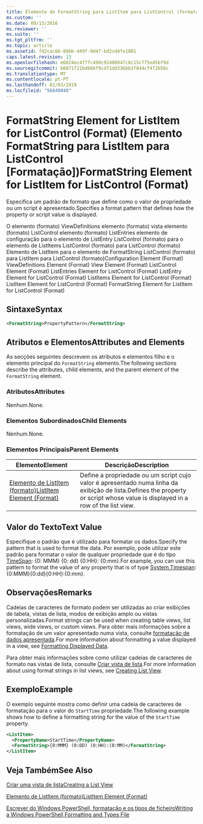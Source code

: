 ```yaml
---
title: Elemento de FormatString para ListItem para ListControl (formato) | Documentos da Microsoft
ms.custom: ''
ms.date: 09/13/2016
ms.reviewer: ''
ms.suite: ''
ms.tgt_pltfrm: ''
ms.topic: article
ms.assetid: fd2cac66-88bb-449f-9d47-bd2cd4fe1801
caps.latest.revision: 13
ms.openlocfilehash: e6024ec4f7fc490c92408047c8c15c775e45bf9d
ms.sourcegitcommit: b6871f21bd666f9cd71dd336bb3f844cf472b56c
ms.translationtype: MT
ms.contentlocale: pt-PT
ms.lasthandoff: 02/03/2019
ms.locfileid: "56849848"
---
```

# <a name="formatstring-element-for-listitem-for-listcontrol--format"></a><span data-ttu-id="e6435-102">FormatString Element for ListItem for ListControl (Format) (Elemento FormatString para ListItem para ListControl [Formatação])</span><span class="sxs-lookup"><span data-stu-id="e6435-102">FormatString Element for ListItem for ListControl  (Format)</span></span>

<span data-ttu-id="e6435-103">Especifica um padrão de formato que define como o valor de propriedade ou um script é apresentado.</span><span class="sxs-lookup"><span data-stu-id="e6435-103">Specifies a format pattern that defines how the property or script value is displayed.</span></span>

<span data-ttu-id="e6435-104">O elemento (formato) ViewDefinitions elemento (formato) vista elemento (formato) ListControl elemento (formato) ListEntries elemento de configuração para o elemento de ListEntry ListControl (formato) para o elemento de ListItems ListControl (formato) para ListControl (formato) Elemento de ListItem para o elemento de FormatString ListControl (formato) para ListItem para ListControl (formato)</span><span class="sxs-lookup"><span data-stu-id="e6435-104">Configuration Element (Format) ViewDefinitions Element (Format) View Element (Format) ListControl Element (Format) ListEntries Element for ListControl (Format) ListEntry Element for ListControl (Format) ListItems Element for ListControl (Format) ListItem Element for ListControl (Format) FormatString Element for ListItem for ListControl (Format)</span></span>

## <a name="syntax"></a><span data-ttu-id="e6435-105">Sintaxe</span><span class="sxs-lookup"><span data-stu-id="e6435-105">Syntax</span></span>

```xml
<FormatString>PropertyPattern</FormatString>
```

## <a name="attributes-and-elements"></a><span data-ttu-id="e6435-106">Atributos e Elementos</span><span class="sxs-lookup"><span data-stu-id="e6435-106">Attributes and Elements</span></span>

<span data-ttu-id="e6435-107">As secções seguintes descrevem os atributos e elementos filho e o elemento principal do `FormatString` elemento.</span><span class="sxs-lookup"><span data-stu-id="e6435-107">The following sections describe the attributes, child elements, and the parent element of the `FormatString` element.</span></span>

### <a name="attributes"></a><span data-ttu-id="e6435-108">Atributos</span><span class="sxs-lookup"><span data-stu-id="e6435-108">Attributes</span></span>

<span data-ttu-id="e6435-109">Nenhum.</span><span class="sxs-lookup"><span data-stu-id="e6435-109">None.</span></span>

### <a name="child-elements"></a><span data-ttu-id="e6435-110">Elementos Subordinados</span><span class="sxs-lookup"><span data-stu-id="e6435-110">Child Elements</span></span>

<span data-ttu-id="e6435-111">Nenhum.</span><span class="sxs-lookup"><span data-stu-id="e6435-111">None.</span></span>

### <a name="parent-elements"></a><span data-ttu-id="e6435-112">Elementos Principais</span><span class="sxs-lookup"><span data-stu-id="e6435-112">Parent Elements</span></span>

|<span data-ttu-id="e6435-113">Elemento</span><span class="sxs-lookup"><span data-stu-id="e6435-113">Element</span></span>|<span data-ttu-id="e6435-114">Descrição</span><span class="sxs-lookup"><span data-stu-id="e6435-114">Description</span></span>|
|-------------|-----------------|
|[<span data-ttu-id="e6435-115">Elemento de ListItem (formato)</span><span class="sxs-lookup"><span data-stu-id="e6435-115">ListItem Element (Format)</span></span>](./listitem-element-for-listitems-for-listcontrol-format.md)|<span data-ttu-id="e6435-116">Define a propriedade ou um script cujo valor é apresentado numa linha da exibição de lista.</span><span class="sxs-lookup"><span data-stu-id="e6435-116">Defines the property or script whose value is displayed in a row of the list view.</span></span>|

## <a name="text-value"></a><span data-ttu-id="e6435-117">Valor do Texto</span><span class="sxs-lookup"><span data-stu-id="e6435-117">Text Value</span></span>

<span data-ttu-id="e6435-118">Especifique o padrão que é utilizado para formatar os dados.</span><span class="sxs-lookup"><span data-stu-id="e6435-118">Specify the pattern that is used to format the data.</span></span> <span data-ttu-id="e6435-119">Por exemplo, pode utilizar este padrão para formatar o valor de qualquer propriedade que é do tipo [TimeSpan](/dotnet/api/System.TimeSpan): {0: MMM} {0: dd} {0:HH}: {0:mm}.</span><span class="sxs-lookup"><span data-stu-id="e6435-119">For example, you can use this pattern to format the value of any property that is of type [System.Timespan](/dotnet/api/System.TimeSpan): {0:MMM}{0:dd}{0:HH}:{0:mm}.</span></span>

## <a name="remarks"></a><span data-ttu-id="e6435-120">Observações</span><span class="sxs-lookup"><span data-stu-id="e6435-120">Remarks</span></span>

<span data-ttu-id="e6435-121">Cadeias de caracteres de formato podem ser utilizadas ao criar exibições de tabela, vistas de lista, modos de exibição amplo ou vistas personalizadas.</span><span class="sxs-lookup"><span data-stu-id="e6435-121">Format strings can be used when creating table views, list views, wide views, or custom views.</span></span> <span data-ttu-id="e6435-122">Para obter mais informações sobre a formatação de um valor apresentado numa vista, consulte [formatação de dados apresentada](./formatting-displayed-data.md).</span><span class="sxs-lookup"><span data-stu-id="e6435-122">For more information about formatting a value displayed in a view, see [Formatting Displayed Data](./formatting-displayed-data.md).</span></span>

<span data-ttu-id="e6435-123">Para obter mais informações sobre como utilizar cadeias de caracteres de formato nas vistas de lista, consulte [Criar vista de lista](./creating-a-list-view.md).</span><span class="sxs-lookup"><span data-stu-id="e6435-123">For more information about using format strings in list views, see [Creating List View](./creating-a-list-view.md).</span></span>

## <a name="example"></a><span data-ttu-id="e6435-124">Exemplo</span><span class="sxs-lookup"><span data-stu-id="e6435-124">Example</span></span>

<span data-ttu-id="e6435-125">O exemplo seguinte mostra como definir uma cadeia de caracteres de formatação para o valor do `StartTime` propriedade.</span><span class="sxs-lookup"><span data-stu-id="e6435-125">The following example shows how to define a formatting string for the value of the `StartTime` property.</span></span>

```xml
<ListItem>
  <PropertyName>StartTime</PropertyName>
  <FormatString>{0:MMM} (0:DD) (0:HH):(0:MM)</FormatString>
</ListItem>
```

## <a name="see-also"></a><span data-ttu-id="e6435-126">Veja Também</span><span class="sxs-lookup"><span data-stu-id="e6435-126">See Also</span></span>

[<span data-ttu-id="e6435-127">Criar uma vista de lista</span><span class="sxs-lookup"><span data-stu-id="e6435-127">Creating a List View</span></span>](./creating-a-list-view.md)

[<span data-ttu-id="e6435-128">Elemento de ListItem (formato)</span><span class="sxs-lookup"><span data-stu-id="e6435-128">ListItem Element (Format)</span></span>](./listitem-element-for-listitems-for-listcontrol-format.md)

[<span data-ttu-id="e6435-129">Escrever do Windows PowerShell, formatação e os tipos de ficheiro</span><span class="sxs-lookup"><span data-stu-id="e6435-129">Writing a Windows PowerShell Formatting and Types File</span></span>](./writing-a-powershell-formatting-file.md)
